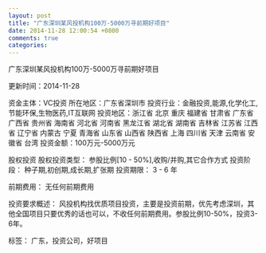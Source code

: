 ```yaml
---
layout: post
title: "广东深圳某风投机构100万-5000万寻前期好项目"
date: 2014-11-28 12:00:54 +0800
comments: true
categories: 
---
```

广东深圳某风投机构100万-5000万寻前期好项目



更新时间：2014-11-28

资金主体：VC投资
所在地区：广东省深圳市
投资行业：金融投资,能源,化学化工,节能环保,生物医药,IT互联网
投资地区：浙江省 北京 重庆 福建省 甘肃省 广东省 广西省 贵州省 海南省 河北省 河南省 黑龙江省 湖北省 湖南省 吉林省 江苏省 江西省 辽宁省 内蒙古 宁夏 青海省 山东省 山西省 陕西省 上海 四川省 天津 云南省 安徽省 台湾
投资金额：100万元-5000万元

股权投资
股权投资类型：
                            参股比例[10 - 50%],收购/并购,其它合作方式 
                                                                                投资阶段：
                            种子期,初创期,成长期,扩张期 
                                                                                                                                        投资期限：
                            3 - 6 年

前期费用：
无任何前期费用

投资要求概述：
风投机构找优质项目投资，主要是投资前期，优先考虑深圳，其他全国项目只要优秀的话也可以，不收任何前期费用。参股比例10-50%，投资3-6年。

标签：
广东，投资公司，好项目

